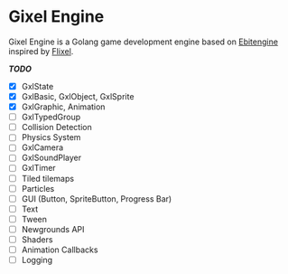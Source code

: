 # Gixel Engine

Gixel Engine is a Golang game development engine based on [Ebitengine](https://github.com/hajimehoshi/ebiten) inspired by [Flixel](https://github.com/HaxeFlixel/flixel).

**_TODO_**

- [X] GxlState
- [X] GxlBasic, GxlObject, GxlSprite
- [X] GxlGraphic, Animation
- [ ] GxlTypedGroup
- [ ] Collision Detection
- [ ] Physics System
- [ ] GxlCamera
- [ ] GxlSoundPlayer
- [ ] GxlTimer
- [ ] Tiled tilemaps
- [ ] Particles
- [ ] GUI (Button, SpriteButton, Progress Bar)
- [ ] Text
- [ ] Tween
- [ ] Newgrounds API
- [ ] Shaders
- [ ] Animation Callbacks
- [ ] Logging
